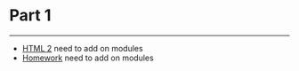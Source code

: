 # Part 1

---

* [HTML 2](../../modules/html-2/README.md) need to add on modules
* [Homework]() need to add on modules
